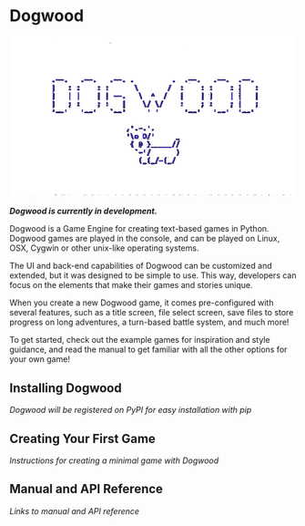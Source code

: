 # Dogwood

![alt text](https://github.com/dimays/dogwood/blob/master/dogwood-splash-transparent.gif "Dogwood logo")

**_Dogwood is currently in development._**

Dogwood is a Game Engine for creating text-based games in Python. Dogwood games are played in the console, and can be played on Linux, OSX, Cygwin or other unix-like operating systems.

The UI and back-end capabilities of Dogwood can be customized and extended, but it was designed to be simple to use. This way, developers can focus on the elements that make their games and stories unique.

When you create a new Dogwood game, it comes pre-configured with several features, such as a title screen, file select screen, save files to store progress on long adventures, a turn-based battle system, and much more!

To get started, check out the example games for inspiration and style guidance, and read the manual to get familiar with all the other options for your own game!


## Installing Dogwood

_Dogwood will be registered on PyPI for easy installation with pip_


## Creating Your First Game

_Instructions for creating a minimal game with Dogwood_


## Manual and API Reference

_Links to manual and API reference_
